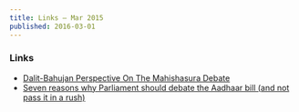 ```yaml
---
title: Links – Mar 2015
published: 2016-03-01
---
```


### Links
* [Dalit-Bahujan Perspective On The Mahishasura Debate](http://www.countercurrents.org/mani020316.htm)
* [Seven reasons why Parliament should debate the Aadhaar bill (and not pass it in a rush)](http://scroll.in/article/804922/seven-reasons-why-parliament-should-debate-the-aadhaar-bill-and-not-pass-it-in-a-rush)
